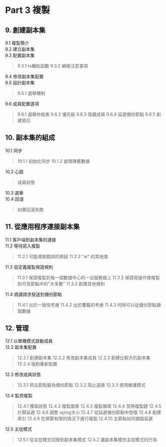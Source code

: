 # Part 3 複製 #

## 9. 創建副本集 ##

9.1 複製簡介  
9.2 建立副本集  
9.3 配置副本集  
> 9.3.1 rs輔助函數
> 9.3.2 網絡注意事項

9.4 修改副本集配置  
9.5 設計副本集  
> 9.5.1 選舉機制

9.6 成員配置選項  
> 9.6.1 選舉仲裁者 
> 9.6.2 優先級
> 9.6.3  隱藏成員
> 9.6.4  延遲備份節點
> 9.6.5  創建索引


## 10. 副本集的組成 ##

10.1 同步  
> 10.1.1 初始化同步
> 10.1.2 處理陳舊數據

10.2 心跳  
> 成員狀態

10.3 選舉  
10.4 回滾  
> 如果回滾失敗

## 11. 從應用程序連接副本集 ##

11.1 客戶端到副本集的連接  
11.2 等待寫入複製  
> 11.2.1 可能導致錯誤的原因
> 11.2.2 "w" 的其他值

11.3 自定義複製保證規則  
> 11.3.1 保證複製到每一個數據中心的一台服務器上
> 11.3.2 保證寫操作被複製到可見節點中的"大多數"
> 11.3.3 創建其他規則

11.4 將讀請求發送到備份節點  
> 11.4.1 出於一致性考慮
> 11.4.2 出於覆載的考慮
> 11.4.3 何時可以從備份節點讀取數據

## 12. 管理 ##

12.1 以單機模式啟動成員  
12.2 副本集配置  
> 12.2.1 創建副本集
> 12.2.2 修改副本集成員
> 12.2.3 創建比較大的副本集
> 12.2.4 強制重新配置

12.3 修改成員狀態  
> 12.3.1 把主節點變為備份節點
> 12.3.2 阻止選舉
> 12.3.3 使用維護模式

12.4 監控複製  
> 12.4.1 獲取狀態
> 12.4.2 複製圖普
> 12.4.3 複製循環
> 12.4.4 禁用複製鏈
> 12.4.5 計算延遲
> 12.4.6 調整 oplog大小
> 12.4.7 從延遲備份節點中恢復
> 12.4.8 創建索引
> 12.4.9 在預算有限的情況下進行複製
> 12.4.10 主節點如何跟蹤延遲

12.5 主從模式  
> 12.5.1 從主從模式切換到副本集模式
> 12.5.2 讓副本集模仿主從模式的行為
